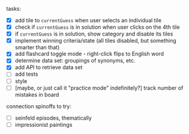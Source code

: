 tasks:

- [x] add tile to `currentGuess` when user selects an individual tile
- [x] check if `currentGuess` is in solution when user clicks on the 4th tile
- [x] if `currentGuess` is in solution, show category and disable its tiles
- [x] implement winning criteria/state (all tiles disabled, but something smarter than that)
- [x] add flashcard toggle mode - right-click flips to English word
- [x] determine data set: groupings of synonyms, etc.
- [x] add API to retrieve data set
- [ ] add tests
- [ ] style
- [ ] [maybe, or just call it "practice mode" indefinitely?] track number of mistakes in board

connection spinoffs to try:

- [ ] seinfeld episodes, thematically
- [ ] impressionist paintings
